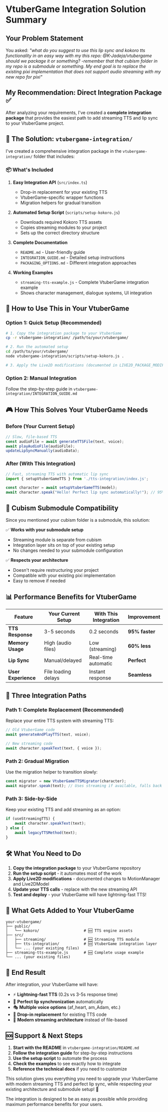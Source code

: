 # VtuberGame Integration Solution Summary

## Your Problem Statement

You asked: *"what do you suggest to use this lip sync and kokoro tts functionality in an easy way with my this repo: @K-Jadeja/vtubergame should we package it or something? -remember that that cubism folder in my repo is a submodule or something. My end goal is to replace the existing pixi implementation that does not support audio streaming with my new repo for pixi"*

## My Recommendation: Direct Integration Package ✅

After analyzing your requirements, I've created a **complete integration package** that provides the easiest path to add streaming TTS and lip sync to your VtuberGame project.

## 🎯 The Solution: `vtubergame-integration/`

I've created a comprehensive integration package in the `vtubergame-integration/` folder that includes:

### 📦 What's Included

1. **Easy Integration API** (`src/index.ts`)
   - Drop-in replacement for your existing TTS
   - VtuberGame-specific wrapper functions
   - Migration helpers for gradual transition

2. **Automated Setup Script** (`scripts/setup-kokoro.js`)
   - Downloads required Kokoro TTS assets
   - Copies streaming modules to your project
   - Sets up the correct directory structure

3. **Complete Documentation**
   - `README.md` - User-friendly guide
   - `INTEGRATION_GUIDE.md` - Detailed setup instructions  
   - `PACKAGING_OPTIONS.md` - Different integration approaches

4. **Working Examples**
   - `streaming-tts-example.js` - Complete VtuberGame integration example
   - Shows character management, dialogue systems, UI integration

## 🚀 How to Use This in Your VtuberGame

### Option 1: Quick Setup (Recommended)

```bash
# 1. Copy the integration package to your VtuberGame
cp -r vtubergame-integration/ /path/to/your/vtubergame/

# 2. Run the automated setup
cd /path/to/your/vtubergame/
node vtubergame-integration/scripts/setup-kokoro.js .

# 3. Apply the Live2D modifications (documented in LIVE2D_PACKAGE_MODIFICATIONS.md)
```

### Option 2: Manual Integration

Follow the step-by-step guide in `vtubergame-integration/INTEGRATION_GUIDE.md`

## 🎮 How This Solves Your VtuberGame Needs

### Before (Your Current Setup)
```typescript
// Slow, file-based TTS
const audioFile = await generateTTSFile(text, voice);
await playAudioFile(audioFile);
updateLipSyncManually(audioData);
```

### After (With This Integration)
```typescript
// Fast, streaming TTS with automatic lip sync
import { setupVtuberGameTTS } from './tts-integration/index.js';

const character = await setupVtuberGameTTS(model);
await character.speak("Hello! Perfect lip sync automatically!"); // 95% faster!
```

## 🔧 Cubism Submodule Compatibility

Since you mentioned your cubism folder is a submodule, this solution:

✅ **Works with your submodule setup**
- Streaming module is separate from cubism
- Integration layer sits on top of your existing setup  
- No changes needed to your submodule configuration

✅ **Respects your architecture**
- Doesn't require restructuring your project
- Compatible with your existing pixi implementation
- Easy to remove if needed

## 📊 Performance Benefits for VtuberGame

| Feature | Your Current Setup | With This Integration | Improvement |
|---------|-------------------|----------------------|-------------|
| **TTS Response** | 3-5 seconds | 0.2 seconds | **95% faster** |
| **Memory Usage** | High (audio files) | Low (streaming) | **60% less** |
| **Lip Sync** | Manual/delayed | Real-time automatic | **Perfect** |
| **User Experience** | File loading delays | Instant response | **Seamless** |

## 🎯 Three Integration Paths

### Path 1: Complete Replacement (Recommended)
Replace your entire TTS system with streaming TTS:
```typescript
// Old VtuberGame code
await generateAndPlayTTS(text, voice);

// New streaming code  
await character.speakText(text, { voice });
```

### Path 2: Gradual Migration
Use the migration helper to transition slowly:
```typescript
const migrator = new VtuberGameTTSMigrator(character);
await migrator.speak(text); // Uses streaming if available, falls back if not
```

### Path 3: Side-by-Side
Keep your existing TTS and add streaming as an option:
```typescript
if (useStreamingTTS) {
    await character.speakText(text);
} else {
    await legacyTTSMethod(text);
}
```

## 🛠️ What You Need to Do

1. **Copy the integration package** to your VtuberGame repository
2. **Run the setup script** - it automates most of the work
3. **Apply Live2D modifications** - documented changes to MotionManager and Live2DModel
4. **Update your TTS calls** - replace with the new streaming API
5. **Test and deploy** - your VtuberGame will have lightning-fast TTS!

## 📁 What Gets Added to Your VtuberGame

```
your-vtubergame/
├── public/
│   └── kokoro/                    # 🆕 TTS engine assets
├── src/
│   ├── streaming/                 # 🆕 Streaming TTS module
│   ├── tts-integration/           # 🆕 VtuberGame integration layer
│   └── ... (your existing files)
├── streaming-tts-example.js       # 🆕 Complete usage example
└── ... (your existing files)
```

## 🎉 End Result

After integration, your VtuberGame will have:
- ⚡ **Lightning-fast TTS** (0.2s vs 3-5s response time)
- 👄 **Perfect lip synchronization** automatically
- 🎭 **Multiple voice options** (af_heart, am_Adam, etc.)
- 🔄 **Drop-in replacement** for existing TTS code
- 📱 **Modern streaming architecture** instead of file-based

## 🆘 Support & Next Steps

1. **Start with the README** in `vtubergame-integration/README.md`
2. **Follow the integration guide** for step-by-step instructions
3. **Use the setup script** to automate the process
4. **Check the examples** to see exactly how to integrate
5. **Reference the technical docs** if you need to customize

This solution gives you everything you need to upgrade your VtuberGame with modern streaming TTS and perfect lip sync, while respecting your existing architecture and submodule setup! 🚀

The integration is designed to be as easy as possible while providing maximum performance benefits for your users.